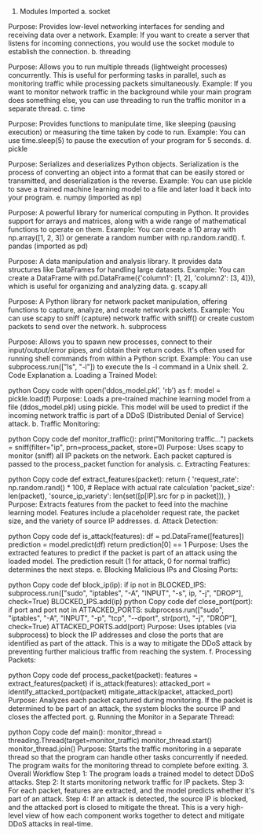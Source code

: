 1. Modules Imported
a. socket

Purpose: Provides low-level networking interfaces for sending and receiving data over a network.
Example: If you want to create a server that listens for incoming connections, you would use the socket module to establish the connection.
b. threading

Purpose: Allows you to run multiple threads (lightweight processes) concurrently. This is useful for performing tasks in parallel, such as monitoring traffic while processing packets simultaneously.
Example: If you want to monitor network traffic in the background while your main program does something else, you can use threading to run the traffic monitor in a separate thread.
c. time

Purpose: Provides functions to manipulate time, like sleeping (pausing execution) or measuring the time taken by code to run.
Example: You can use time.sleep(5) to pause the execution of your program for 5 seconds.
d. pickle

Purpose: Serializes and deserializes Python objects. Serialization is the process of converting an object into a format that can be easily stored or transmitted, and deserialization is the reverse.
Example: You can use pickle to save a trained machine learning model to a file and later load it back into your program.
e. numpy (imported as np)

Purpose: A powerful library for numerical computing in Python. It provides support for arrays and matrices, along with a wide range of mathematical functions to operate on them.
Example: You can create a 1D array with np.array([1, 2, 3]) or generate a random number with np.random.rand().
f. pandas (imported as pd)

Purpose: A data manipulation and analysis library. It provides data structures like DataFrames for handling large datasets.
Example: You can create a DataFrame with pd.DataFrame({'column1': [1, 2], 'column2': [3, 4]}), which is useful for organizing and analyzing data.
g. scapy.all

Purpose: A Python library for network packet manipulation, offering functions to capture, analyze, and create network packets.
Example: You can use scapy to sniff (capture) network traffic with sniff() or create custom packets to send over the network.
h. subprocess

Purpose: Allows you to spawn new processes, connect to their input/output/error pipes, and obtain their return codes. It's often used for running shell commands from within a Python script.
Example: You can use subprocess.run(["ls", "-l"]) to execute the ls -l command in a Unix shell.
2. Code Explanation
a. Loading a Trained Model:

python
Copy code
with open('ddos_model.pkl', 'rb') as f:
    model = pickle.load(f)
Purpose: Loads a pre-trained machine learning model from a file (ddos_model.pkl) using pickle. This model will be used to predict if the incoming network traffic is part of a DDoS (Distributed Denial of Service) attack.
b. Traffic Monitoring:

python
Copy code
def monitor_traffic():
    print("Monitoring traffic...")
    packets = sniff(filter="ip", prn=process_packet, store=0)
Purpose: Uses scapy to monitor (sniff) all IP packets on the network. Each packet captured is passed to the process_packet function for analysis.
c. Extracting Features:

python
Copy code
def extract_features(packet):
    return {
        'request_rate': np.random.rand() * 100,  # Replace with actual rate calculation
        'packet_size': len(packet),
        'source_ip_variety': len(set([p[IP].src for p in packet])),
    }
Purpose: Extracts features from the packet to feed into the machine learning model. Features include a placeholder request rate, the packet size, and the variety of source IP addresses.
d. Attack Detection:

python
Copy code
def is_attack(features):
    df = pd.DataFrame([features])
    prediction = model.predict(df)
    return prediction[0] == 1
Purpose: Uses the extracted features to predict if the packet is part of an attack using the loaded model. The prediction result (1 for attack, 0 for normal traffic) determines the next steps.
e. Blocking Malicious IPs and Closing Ports:

python
Copy code
def block_ip(ip):
    if ip not in BLOCKED_IPS:
        subprocess.run(["sudo", "iptables", "-A", "INPUT", "-s", ip, "-j", "DROP"], check=True)
        BLOCKED_IPS.add(ip)
python
Copy code
def close_port(port):
    if port and port not in ATTACKED_PORTS:
        subprocess.run(["sudo", "iptables", "-A", "INPUT", "-p", "tcp", "--dport", str(port), "-j", "DROP"], check=True)
        ATTACKED_PORTS.add(port)
Purpose: Uses iptables (via subprocess) to block the IP addresses and close the ports that are identified as part of the attack. This is a way to mitigate the DDoS attack by preventing further malicious traffic from reaching the system.
f. Processing Packets:

python
Copy code
def process_packet(packet):
    features = extract_features(packet)
    if is_attack(features):
        attacked_port = identify_attacked_port(packet)
        mitigate_attack(packet, attacked_port)
Purpose: Analyzes each packet captured during monitoring. If the packet is determined to be part of an attack, the system blocks the source IP and closes the affected port.
g. Running the Monitor in a Separate Thread:

python
Copy code
def main():
    monitor_thread = threading.Thread(target=monitor_traffic)
    monitor_thread.start()
    monitor_thread.join()
Purpose: Starts the traffic monitoring in a separate thread so that the program can handle other tasks concurrently if needed. The program waits for the monitoring thread to complete before exiting.
3. Overall Workflow
Step 1: The program loads a trained model to detect DDoS attacks.
Step 2: It starts monitoring network traffic for IP packets.
Step 3: For each packet, features are extracted, and the model predicts whether it's part of an attack.
Step 4: If an attack is detected, the source IP is blocked, and the attacked port is closed to mitigate the threat.
This is a very high-level view of how each component works together to detect and mitigate DDoS attacks in real-time.
